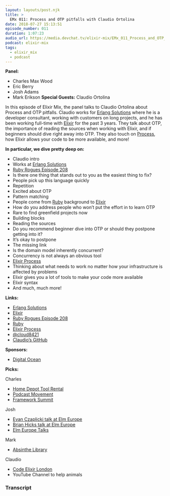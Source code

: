 ```yaml
---
layout: layouts/post.njk
title: >
  EMx 011: Process and OTP pitfalls with Claudio Ortolina
date: 2018-07-27 15:13:51
episode_number: 011
duration: 1:07:23
audio_url: https://media.devchat.tv/elixir-mix/EMx_011_Process_and_OTP_pitfalls_with_Claudio_Ortolina.mp3
podcast: elixir-mix
tags:
  - elixir_mix
  - podcast
---
```


**Panel:**

- Charles Max Wood
- Eric Berry
- Josh Adams
- Mark Erikson
  **Special Guests:** Claudio Ortolina

In this episode of Elixir Mix, the panel talks to Claudio Ortolina about Process and OTP pitfalls. Claudio works for [Erlang Solutions](https://www.erlang-solutions.com/) where he is a developer consultant, working with customers on long projects, and he has been working full-time with [Elixir](https://elixir-lang.org/) for the past 3 years. They talk about OTP, the importance of reading the sources when working with Elixir, and if beginners should dive right away into OTP. They also touch on [Process](https://elixir-lang.org/getting-started/processes.html), how Elixir allows your code to be more available, and more!

**In particular, we dive pretty deep on:**

- Claudio intro
- Works at [Erlang Solutions](https://www.erlang-solutions.com/)
- [Ruby Rogues Episode 208](https://devchat.tv/ruby-rogues/208-rr-erlang-with-francesco-cesarini)
- Is there one thing that stands out to you as the easiest thing to fix?
- People pick up this language quickly
- Repetition
- Excited about OTP
- Pattern matching
- People come from [Ruby](https://www.ruby-lang.org/en/) background to [Elixir](https://elixir-lang.org/)
- How do you address people who won’t put the effort in to learn OTP
- Rare to find greenfield projects now
- Building blocks
- Reading the sources
- Do you recommend beginner dive into OTP or should they postpone getting into it?
- It’s okay to postpone
- The missing link
- Is the domain model inherently concurrent?
- Concurrency is not always an obvious tool
- [Elixir Process](https://elixir-lang.org/getting-started/processes.html)
- Thinking about what needs to work no matter how your infrastructure is affected by problems
- Elixir gives you a lot of tools to make your code more available
- Elixir syntax
- And much, much more!

**Links:**

- [Erlang Solutions](https://www.erlang-solutions.com/)
- [Elixir](https://elixir-lang.org/)
- [Ruby Rogues Episode 208](https://devchat.tv/ruby-rogues/208-rr-erlang-with-francesco-cesarini)
- [Ruby](https://www.ruby-lang.org/en/)
- [Elixir Process](https://elixir-lang.org/getting-started/processes.html)
- [@cloud8421](https://twitter.com/cloud8421?lang=en)
- [Claudio’s GitHub](https://github.com/cloud8421)

**Sponsors:**

- [Digital Ocean](https://www.digitalocean.com/)

**Picks:**

Charles

- [Home Depot Tool Rental](https://www.homedepot.com/c/tool_and_truck_rental)
- [Podcast Movement](https://podcastmovement.com/)
- [Framework Summit](https://www.frameworksummit.com/)

Josh

- [Evan Czaplicki talk at Elm Europe](https://www.youtube.com/watch?v=uGlzRt-FYto)
- [Brian Hicks talk at Elm Europe](https://www.youtube.com/watch?v=yVn7FOQuwDM)
- [Elm Europe Talks](https://www.youtube.com/channel/UCT5HLUjjXdqUSUnpblFNOwQ/featured)

Mark

- [Absinthe Library](https://absinthe-graphql.org/)

Claudio

- [Code Elixir London](https://codesync.global/conferences/code-elixir-2018/)
- YouTube Channel to help animals

### Transcript
